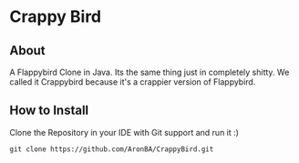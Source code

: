 # Crappy Bird
## About
A Flappybird Clone in Java. Its the same thing just in completely shitty.
We called it Crappybird because it's a crappier version of Flappybird.
## How to Install

Clone the Repository in your IDE with Git support and run it :)
```
git clone https://github.com/AronBA/CrappyBird.git
```
